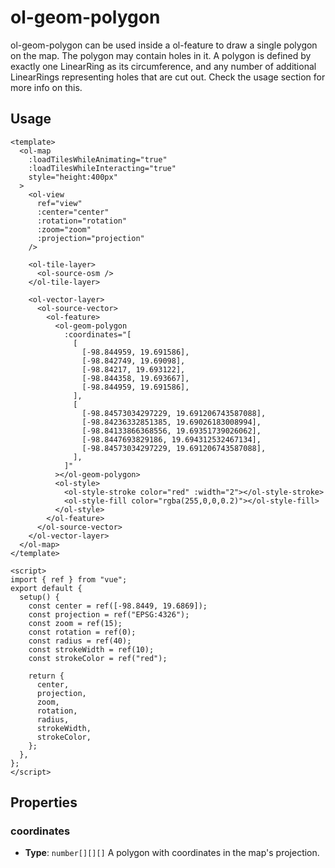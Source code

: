 # ol-geom-polygon

ol-geom-polygon can be used inside a ol-feature to draw a single polygon on the map.
The polygon may contain holes in it.
A polygon is defined by exactly one LinearRing as its circumference, and any number of additional LinearRings representing holes that are cut out.
Check the usage section for more info on this.

<script setup>
import PolygonDemo from "@demos/PolygonDemo.vue"
</script>
<ClientOnly>
<PolygonDemo />
</ClientOnly>

## Usage

```vue
<template>
  <ol-map
    :loadTilesWhileAnimating="true"
    :loadTilesWhileInteracting="true"
    style="height:400px"
  >
    <ol-view
      ref="view"
      :center="center"
      :rotation="rotation"
      :zoom="zoom"
      :projection="projection"
    />

    <ol-tile-layer>
      <ol-source-osm />
    </ol-tile-layer>

    <ol-vector-layer>
      <ol-source-vector>
        <ol-feature>
          <ol-geom-polygon
            :coordinates="[
              [
                [-98.844959, 19.691586],
                [-98.842749, 19.69098],
                [-98.84217, 19.693122],
                [-98.844358, 19.693667],
                [-98.844959, 19.691586],
              ],
              [
                [-98.84573034297229, 19.691206743587088],
                [-98.84236332851385, 19.69026183008994],
                [-98.84133866368556, 19.69351739026062],
                [-98.8447693829186, 19.694312532467134],
                [-98.84573034297229, 19.691206743587088],
              ],
            ]"
          ></ol-geom-polygon>
          <ol-style>
            <ol-style-stroke color="red" :width="2"></ol-style-stroke>
            <ol-style-fill color="rgba(255,0,0,0.2)"></ol-style-fill>
          </ol-style>
        </ol-feature>
      </ol-source-vector>
    </ol-vector-layer>
  </ol-map>
</template>

<script>
import { ref } from "vue";
export default {
  setup() {
    const center = ref([-98.8449, 19.6869]);
    const projection = ref("EPSG:4326");
    const zoom = ref(15);
    const rotation = ref(0);
    const radius = ref(40);
    const strokeWidth = ref(10);
    const strokeColor = ref("red");

    return {
      center,
      projection,
      zoom,
      rotation,
      radius,
      strokeWidth,
      strokeColor,
    };
  },
};
</script>
```

## Properties

### coordinates

- **Type**: `number[][][]`
  A polygon with coordinates in the map's projection.
